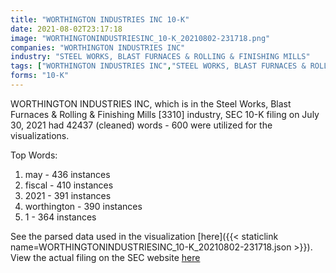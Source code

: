```yaml
---
title: "WORTHINGTON INDUSTRIES INC 10-K"
date: 2021-08-02T23:17:18
image: "WORTHINGTONINDUSTRIESINC_10-K_20210802-231718.png"
companies: "WORTHINGTON INDUSTRIES INC"
industry: "STEEL WORKS, BLAST FURNACES & ROLLING & FINISHING MILLS"
tags: ["WORTHINGTON INDUSTRIES INC","STEEL WORKS, BLAST FURNACES & ROLLING & FINISHING MILLS","07-30-2021","10-K"]
forms: "10-K"
---
```

WORTHINGTON INDUSTRIES INC, which is in the Steel Works, Blast Furnaces & Rolling & Finishing Mills [3310] industry, SEC 10-K filing on July 30, 2021 had 42437 (cleaned) words - 600 were utilized for the visualizations.

Top Words:
1. may - 436 instances
2. fiscal - 410 instances
3. 2021 - 391 instances
4. worthington - 390 instances
5. 1 - 364 instances


See the parsed data used in the visualization [here]({{< staticlink name=WORTHINGTONINDUSTRIESINC_10-K_20210802-231718.json >}}).  
View the actual filing on the SEC website [here](https://www.sec.gov/Archives/edgar/data/108516/0001564590-21-039550.txt)